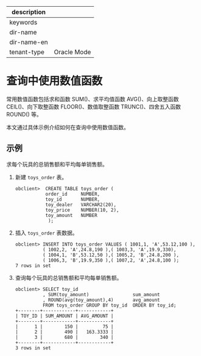 |description||
|---|---|
|keywords||
|dir-name||
|dir-name-en||
|tenant-type|Oracle Mode|

# 查询中使用数值函数

常用数值函数包括求和函数 SUM()、求平均值函数 AVG()、向上取整函数 CEIL()、向下取整函数 FLOOR()、数值取整函数 TRUNC()、四舍五入函数 ROUND() 等。

本文通过具体示例介绍如何在查询中使用数值函数。

## 示例

求每个玩具的总销售额和平均每单销售额。

1. 新建 `toys_order` 表。

   ```unknow
   obclient>  CREATE TABLE toys_order (
              order_id     NUMBER,
              toy_id       NUMBER,
              toy_dealer   VARCHAR2(20),
              toy_price    NUMBER(10, 2),
              toy_amount   NUMBER
               );
   ```

2. 插入 `toys_order` 表数据。

   ```unknow
   obclient> INSERT INTO toys_order VALUES ( 1001,1, 'A',53.12,100 ),
             ( 1002,2, 'A',24.8,190 ),( 1003,3, 'A',19.9,330),
             ( 1004,1, 'B',53.12,50 ),( 1005,2, 'B',24.8,200 ),
             ( 1006,3, 'B',19.9,350 ),( 1007,2, 'A',24.8,100 );
   7 rows in set
   ```

3. 查询每个玩具的总销售额和平均每单销售额。

   ```unknow
   obclient> SELECT toy_id
             , SUM(toy_amount)                sum_amount
             , ROUND(avg(toy_amount),4)       avg_amount
             FROM toys_order GROUP BY toy_id  ORDER BY toy_id;
   +--------+------------+------------+
   | TOY_ID | SUM_AMOUNT | AVG_AMOUNT |
   +--------+------------+------------+
   |      1 |        150 |         75 |
   |      2 |        490 |   163.3333 |
   |      3 |        680 |        340 |
   +--------+------------+------------+
   3 rows in set
   ```
